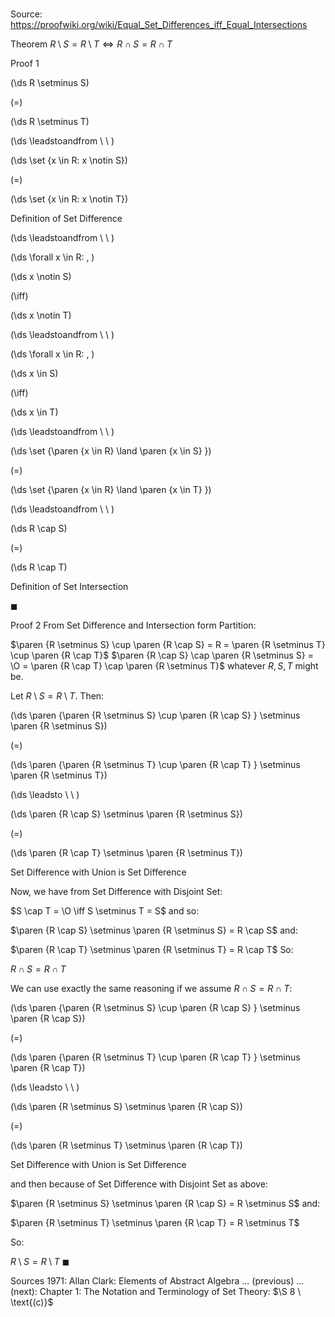 # 

Source: https://proofwiki.org/wiki/Equal_Set_Differences_iff_Equal_Intersections



Theorem
$R \setminus S = R \setminus T \iff R \cap S = R \cap T$


Proof 1













\(\ds R \setminus S\)

\(=\)







\(\ds R \setminus T\)














\(\ds \leadstoandfrom \ \ \)





\(\ds \set {x \in R: x \notin S}\)

\(=\)







\(\ds \set {x \in R: x \notin T}\)





Definition of Set Difference








\(\ds \leadstoandfrom \ \ \)

\(\ds \forall x \in R: \, \)



\(\ds x \notin S\)

\(\iff\)







\(\ds x \notin T\)














\(\ds \leadstoandfrom \ \ \)

\(\ds \forall x \in R: \, \)



\(\ds x \in S\)

\(\iff\)







\(\ds x \in T\)














\(\ds \leadstoandfrom \ \ \)





\(\ds \set {\paren {x \in R} \land \paren {x \in S} }\)

\(=\)







\(\ds \set {\paren {x \in R} \land \paren {x \in T} }\)














\(\ds \leadstoandfrom \ \ \)





\(\ds R \cap S\)

\(=\)







\(\ds R \cap T\)





Definition of Set Intersection



$\blacksquare$


Proof 2
From Set Difference and Intersection form Partition:

$\paren {R \setminus S} \cup \paren {R \cap S} = R = \paren {R \setminus T} \cup \paren {R \cap T}$
$\paren {R \cap S} \cap \paren {R \setminus S} = \O = \paren {R \cap T} \cap \paren {R \setminus T}$
whatever $R, S, T$ might be.

Let $R \setminus S = R \setminus T$.
Then:














\(\ds \paren {\paren {R \setminus S} \cup \paren {R \cap S} } \setminus \paren {R \setminus S}\)

\(=\)







\(\ds \paren {\paren {R \setminus T} \cup \paren {R \cap T} } \setminus \paren {R \setminus T}\)














\(\ds \leadsto \ \ \)





\(\ds \paren {R \cap S} \setminus \paren {R \setminus S}\)

\(=\)







\(\ds \paren {R \cap T} \setminus \paren {R \setminus T}\)





Set Difference with Union is Set Difference




Now, we have from Set Difference with Disjoint Set:

$S \cap T = \O \iff S \setminus T = S$
and so:

$\paren {R \cap S} \setminus \paren {R \setminus S} = R \cap S$
and:

$\paren {R \cap T} \setminus \paren {R \setminus T} = R \cap T$
So:

$R \cap S = R \cap T$

We can use exactly the same reasoning if we assume $R \cap S = R \cap T$:














\(\ds \paren {\paren {R \setminus S} \cup \paren {R \cap S} } \setminus \paren {R \cap S}\)

\(=\)







\(\ds \paren {\paren {R \setminus T} \cup \paren {R \cap T} } \setminus \paren {R \cap T}\)














\(\ds \leadsto \ \ \)





\(\ds \paren {R \setminus S} \setminus \paren {R \cap S}\)

\(=\)







\(\ds \paren {R \setminus T} \setminus \paren {R \cap T}\)





Set Difference with Union is Set Difference



and then because of Set Difference with Disjoint Set as above:

$\paren {R \setminus S} \setminus \paren {R \cap S} = R \setminus S$
and:

$\paren {R \setminus T} \setminus \paren {R \cap T} = R \setminus T$

So:

$R \setminus S = R \setminus T$
$\blacksquare$


Sources
1971: Allan Clark: Elements of Abstract Algebra ... (previous) ... (next): Chapter $1$: The Notation and Terminology of Set Theory: $\S 8 \ \text{(c)}$





